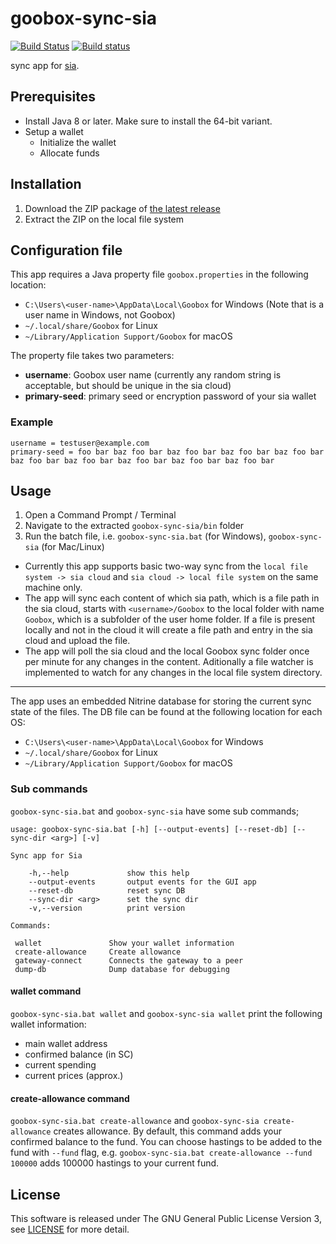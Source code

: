 # goobox-sync-sia
[![Build Status](https://travis-ci.org/GooBox/goobox-sync-sia.svg?branch=master)](https://travis-ci.org/GooBox/goobox-sync-sia)
[![Build status](https://ci.appveyor.com/api/projects/status/j4lv9lnd07o1qe5n/branch/master?svg=true)](https://ci.appveyor.com/project/jkawamoto/goobox-sync-sia/branch/master)

sync app for [sia](https://sia.tech/).


## Prerequisites

- Install Java 8 or later. Make sure to install the 64-bit variant.
- Setup a wallet
  - Initialize the wallet
  - Allocate funds

## Installation

1. Download the ZIP package of [the latest release](https://github.com/GooBox/goobox-sync-sia/releases)
2. Extract the ZIP on the local file system


## Configuration file

This app requires a Java property file `goobox.properties` in the following location:

- `C:\Users\<user-name>\AppData\Local\Goobox` for Windows (Note that <user-name> is a user name in Windows, not Goobox)
- `~/.local/share/Goobox` for Linux
- `~/Library/Application Support/Goobox` for macOS

The property file takes two parameters:

- **username**: Goobox user name (currently any random string is acceptable, but should be unique in the sia cloud)
- **primary-seed**: primary seed or encryption password of your sia wallet

### Example

```
username = testuser@example.com
primary-seed = foo bar baz foo bar baz foo bar baz foo bar baz foo bar baz foo bar baz foo bar baz foo bar baz foo bar baz foo bar
```

## Usage

1. Open a Command Prompt / Terminal
2. Navigate to the extracted `goobox-sync-sia/bin` folder
3. Run the batch file, i.e. `goobox-sync-sia.bat` (for Windows), `goobox-sync-sia` (for Mac/Linux)


- Currently this app supports basic two-way sync from the `local file system -> sia cloud` and `sia cloud -> local file system` on the same machine only.
- The app will sync each content of which sia path, which is a file path in the sia cloud, starts with `<username>/Goobox`
to the local folder with name `Goobox`, which is a subfolder of the user home folder. If a file is present locally and not in the cloud it will create a file path and entry in the sia cloud and upload the file.
- The app will poll the sia cloud and the local Goobox sync folder once per minute for any changes in the content. Aditionally a file watcher is implemented to watch for any changes in the local file system directory.

---------------------------------------------------------------------------------------------------------------------------------------

The app uses an embedded Nitrine database for storing the current sync state of the files. The DB file can be found at the following location for each OS:

- `C:\Users\<user-name>\AppData\Local\Goobox` for Windows
- `~/.local/share/Goobox` for Linux
- `~/Library/Application Support/Goobox` for macOS

### Sub commands

`goobox-sync-sia.bat` and `goobox-sync-sia` have some sub commands;

```
usage: goobox-sync-sia.bat [-h] [--output-events] [--reset-db] [--sync-dir <arg>] [-v]

Sync app for Sia

    -h,--help             show this help
    --output-events       output events for the GUI app
    --reset-db            reset sync DB
    --sync-dir <arg>      set the sync dir
    -v,--version          print version

Commands:

 wallet               Show your wallet information
 create-allowance     Create allowance
 gateway-connect      Connects the gateway to a peer
 dump-db              Dump database for debugging
```

#### wallet command

`goobox-sync-sia.bat wallet` and `goobox-sync-sia wallet` print the following wallet information:

  - main wallet address
  - confirmed balance (in SC)
  - current spending
  - current prices (approx.)

#### create-allowance command

`goobox-sync-sia.bat create-allowance` and `goobox-sync-sia create-allowance` creates allowance. By default, this command adds your confirmed balance to the fund. You can choose hastings to be added to the fund with `--fund` flag, e.g. `goobox-sync-sia.bat create-allowance --fund 100000` adds 100000 hastings to your current fund.

## License
This software is released under The GNU General Public License Version 3, see [LICENSE](LICENSE) for more detail.

